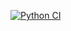[![Python CI](https://github.com/inspiretheheart07/ai_automate_quote_hi/actions/workflows/action.yml/badge.svg)](https://github.com/inspiretheheart07/ai_automate_quote_hi/actions/workflows/action.yml)